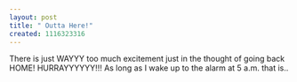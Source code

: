 ```yaml
--- 
layout: post
title: " Outta Here!"
created: 1116323316
---
```

There is just WAYYY too much excitement just in the thought of going back HOME! HURRAYYYYYY!!! As long as I wake up to the alarm at 5 a.m. that is..
